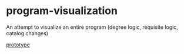 # program-visualization
An attempt to visualize an entire program (degree logic, requisite logic, catalog changes)

[prototype](/prototype.pdf)

